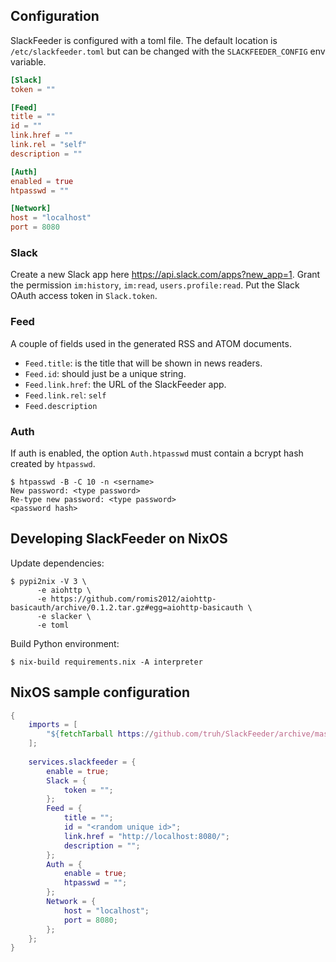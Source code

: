 ## Configuration

SlackFeeder is configured with a toml file. The default location is
`/etc/slackfeeder.toml` but can be changed with the `SLACKFEEDER_CONFIG`
env variable.

```toml
[Slack]
token = ""

[Feed]
title = ""
id = ""
link.href = ""
link.rel = "self"
description = ""

[Auth]
enabled = true
htpasswd = ""

[Network]
host = "localhost"
port = 8080
```

### Slack

Create a new Slack app here https://api.slack.com/apps?new_app=1. Grant the
permission `im:history`, `im:read`, `users.profile:read`. Put the Slack OAuth
access token in `Slack.token`.

### Feed

A couple of fields used in the generated RSS and ATOM documents.

- `Feed.title`: is the title that will be shown in news readers.
- `Feed.id`: should just be a unique string.
- `Feed.link.href`: the URL of the SlackFeeder app.
- `Feed.link.rel`: `self`
- `Feed.description`

### Auth

If auth is enabled, the option `Auth.htpasswd` must contain a bcrypt hash created
by `htpasswd`.

    $ htpasswd -B -C 10 -n <sername>
    New password: <type password>
    Re-type new password: <type password>
    <password hash>

## Developing SlackFeeder on NixOS

Update dependencies:

    $ pypi2nix -V 3 \
          -e aiohttp \
          -e https://github.com/romis2012/aiohttp-basicauth/archive/0.1.2.tar.gz#egg=aiohttp-basicauth \
          -e slacker \
          -e toml

Build Python environment:

    $ nix-build requirements.nix -A interpreter
    
## NixOS sample configuration

```nix
{
    imports = [
        "${fetchTarball https://github.com/truh/SlackFeeder/archive/master.tar.gz}/module.nix"
    ];
    
    services.slackfeeder = {
        enable = true;
        Slack = {
            token = "";
        };
        Feed = {
            title = "";
            id = "<random unique id>";
            link.href = "http://localhost:8080/";
            description = "";
        };
        Auth = {
            enable = true;
            htpasswd = "";
        };
        Network = {
            host = "localhost";
            port = 8080;
        };
    };
}
```
